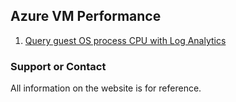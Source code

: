 ## Azure VM Performance

1. [Query guest OS process CPU with Log Analytics](docs/pages/QueryguestOSprocessCPUwithLogAnalytics.md)




### Support or Contact

All information on the website is for reference. 

